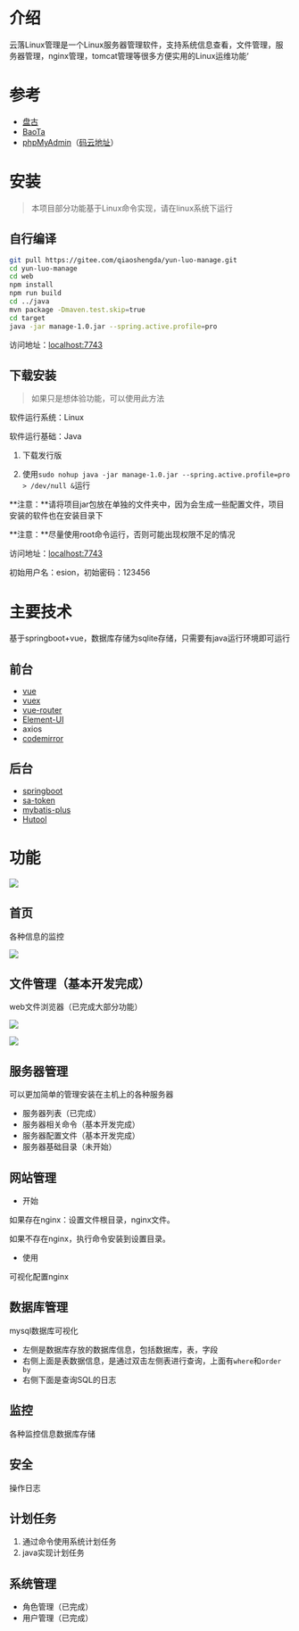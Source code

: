 # 介绍

云落Linux管理是一个Linux服务器管理软件，支持系统信息查看，文件管理，服务器管理，nginx管理，tomcat管理等很多方便实用的Linux运维功能‘

# 参考

- [盘古](https://gitee.com/javashop/pangu)
- [BaoTa](https://gitee.com/terrydash/BaoTa)
- [phpMyAdmin](https://gitee.com/mirrors/phpMyAdmin)（[码云地址](https://gitee.com/mirrors/phpMyAdmin)）

# 安装

> 本项目部分功能基于Linux命令实现，请在linux系统下运行

## 自行编译

```bash
git pull https://gitee.com/qiaoshengda/yun-luo-manage.git
cd yun-luo-manage
cd web
npm install
npm run build
cd ../java
mvn package -Dmaven.test.skip=true
cd target
java -jar manage-1.0.jar --spring.active.profile=pro
```

访问地址：<localhost:7743>

## 下载安装

> 如果只是想体验功能，可以使用此方法

软件运行系统：Linux

软件运行基础：Java

1. 下载发行版

2. 使用`sudo nohup java -jar manage-1.0.jar --spring.active.profile=pro > /dev/null &`运行

**注意：**请将项目jar包放在单独的文件夹中，因为会生成一些配置文件，项目安装的软件也在安装目录下

**注意：**尽量使用root命令运行，否则可能出现权限不足的情况

访问地址：<localhost:7743>

初始用户名：esion，初始密码：123456

# 主要技术

基于springboot+vue，数据库存储为sqlite存储，只需要有java运行环境即可运行

## 前台

- [vue](https://cn.vuejs.org/)
- [vuex](https://vuex.vuejs.org/zh/)
- [vue-router](https://router.vuejs.org/zh/)
- [Element-UI](https://element.eleme.cn/#/zh-CN)
- axios
- [codemirror](https://codemirror.net/index.html)

## 后台

- [springboot](https://spring.io/projects/spring-boot/)
- [sa-token](http://sa-token.dev33.cn/)
- [mybatis-plus](https://mp.baomidou.com/)
- [Hutool](https://www.hutool.cn/)

# 功能

![](./image/4.jpeg)

## 首页

各种信息的监控

![](./image/3.jpeg)

## 文件管理（基本开发完成）

web文件浏览器（已完成大部分功能）

![](./image/2.jpeg)

![](./image/1.png)

## 服务器管理

可以更加简单的管理安装在主机上的各种服务器

- 服务器列表（已完成）
- 服务器相关命令（基本开发完成）
- 服务器配置文件（基本开发完成）
- 服务器基础目录（未开始）

## 网站管理

- 开始

如果存在nginx：设置文件根目录，nginx文件。

如果不存在nginx，执行命令安装到设置目录。

- 使用

可视化配置nginx

## 数据库管理

mysql数据库可视化

- 左侧是数据库存放的数据库信息，包括数据库，表，字段
- 右侧上面是表数据信息，是通过双击左侧表进行查询，上面有`where`和`order by`
- 右侧下面是查询SQL的日志

## 监控

各种监控信息数据库存储

## 安全

操作日志

## 计划任务

1. 通过命令使用系统计划任务
2. java实现计划任务

## 系统管理

- 角色管理（已完成）
- 用户管理（已完成）



